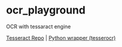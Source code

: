 # ocr_playground
OCR with tessaract engine

[Tesseract Repo](https://github.com/tesseract-ocr/tesseract) | [Python wrapper (tesserocr)](https://github.com/sirfz/tesserocr) 
